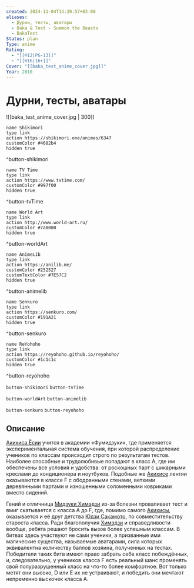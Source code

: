 ```yaml
---
created: 2024-11-04T14:20:57+03:00
aliases:
  - Дурни, тесты, аватары
  - Baka & Test - Summon the Beasts
  - BakaTest
Status: plan
Type: anime
Rating:
  - "[[®️12|PG-13]]"
  - "[[®️16|16+]]"
Cover: "[[baka_test_anime_cover.jpg]]"
Year: 2010
---
```


# Дурни, тесты, аватары

![[baka_test_anime_cover.jpg | 300]]

```button
name Shikimori
type link
action https://shikimori.one/animes/6347
customColor #4682b4
hidden true
```
^button-shikimori

```button
name TV Time
type link
action https://www.tvtime.com/
customColor #997f00
hidden true
```
^button-tvTime

```button
name World Art
type link
action http://www.world-art.ru/
customColor #7a0000
hidden true
```
^button-worldArt

```button
name AnimeLib
type link
action https://anilib.me/
customColor #252527
customTextColor #7E57C2
hidden true
```
^button-animelib

```button
name Senkuro
type link
action https://senkuro.com/
customColor #191A21
hidden true
```
^button-senkuro

```button
name ReYohoho
type link
action https://reyohoho.github.io/reyohoho/
customColor #1c1c1c
hidden true
```
^button-reyohoho

`button-shikimori` `button-tvTime`

`button-worldArt` `button-animelib`

`button-senkuro` `button-reyohoho`

## Описание

[Акихиса Ёсии](https://shikimori.one/characters/27362-akihisa-yoshii) учится в академии «Фумидзуки», где применяется экспериментальная система обучения, при которой распределение учеников по классам происходит строго по результатам тестов. Наиболее способные и трудолюбивые попадают в класс A, где им обеспечены все условия и удобства: от роскошных парт с шикарными креслами до кондиционера и ноутбуков. Подобные же [Акихисе](https://shikimori.one/characters/27362-akihisa-yoshii) лентяи оказываются в классе F с ободранными стенами, ветхими деревянными партами и изношенными соломенными ковриками вместо сидений. 

Гений и отличница [Мидзуки Химэдзи](https://shikimori.one/characters/27363-mizuki-himeji) из-за болезни проваливает тест и вмиг скатывается с класса A до F, где, помимо самого [Акихисы](https://shikimori.one/characters/27362-akihisa-yoshii), оказывается и её друг детства [Юдзи Сакамото](https://shikimori.one/characters/29607-yuuji-sakamoto), по совместительству староста класса. Ради благополучия [Химэдзи](https://shikimori.one/characters/27363-mizuki-himeji) и справедливости вообще, ребята решают бросить вызов более успешным классам. В битвах здесь участвуют не сами ученики, а призванные ими магические существа, называемые аватарами, сила которых эквивалентна количеству баллов хозяина, полученных на тестах. Победители таких битв имеют право забрать себе класс побеждённых, и, следовательно, у учеников класса F есть реальный шанс променять свой полуразрушенный класс на что-то более комфортное. Вот только метят они высоко, D или E их не устраивают, и победить они мечтают непременно выскочек класса A.
